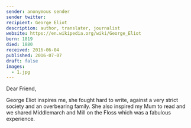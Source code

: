 ```yaml
---
sender: anonymous sender
sender twitter: 
recipient: George Eliot
description: author, translater, journalist 
website: https://en.wikipedia.org/wiki/George_Eliot
born: 1819
died: 1880
received: 2016-06-04
published: 2016-07-07
draft: false
images:
  - 1.jpg
---
```

Dear Friend,

George Eliot inspires me, she fought hard to write, against a very strict society and an overbearing family. She also inspired my Mum to read and we shared Middlemarch and Mill on the Floss which was a fabulous experience. 

